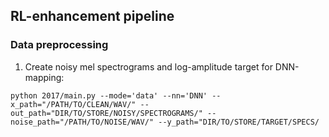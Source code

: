 ## RL-enhancement pipeline

### Data preprocessing

1. Create noisy mel spectrograms and log-amplitude target for DNN-mapping:

```python 2017/main.py --mode='data' --nn='DNN' --x_path="/PATH/TO/CLEAN/WAV/" --out_path="DIR/TO/STORE/NOISY/SPECTROGRAMS/" --noise_path="/PATH/TO/NOISE/WAV/" --y_path="DIR/TO/STORE/TARGET/SPECS/```